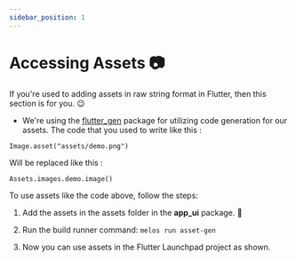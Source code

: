 ```yaml
---
sidebar_position: 1
--- 
```


# Accessing Assets 📷

If you're used to adding assets in raw string format in Flutter, then this section is for you. 😉 

- We're using the [flutter_gen](https://pub.dev/packages/flutter_gen) package for utilizing code generation for our assets. 
The code that you used to write like this : 

```
Image.asset("assets/demo.png")
```

Will be replaced like this :

```
Assets.images.demo.image()
```

To use assets like the code above, follow the steps:

1. Add the assets in the assets folder in the **app_ui** package. 🤷

2. Run the build runner command: `melos run asset-gen`

3. Now you can use assets in the Flutter Launchpad project as shown.
